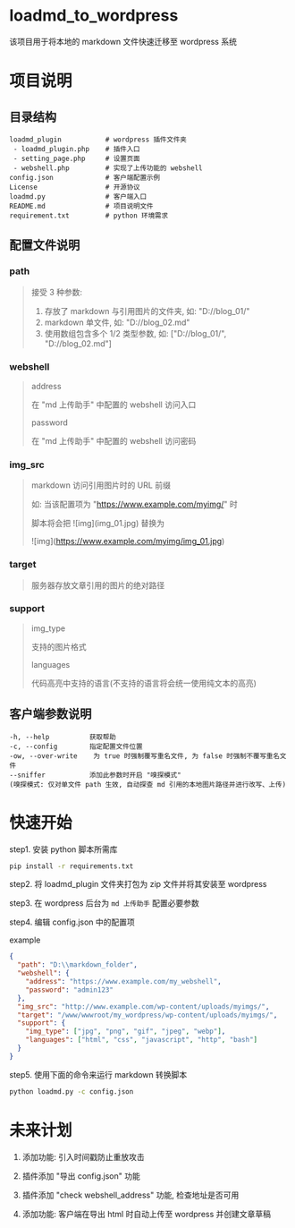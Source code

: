 # loadmd_to_wordpress

该项目用于将本地的 markdown 文件快速迁移至 wordpress 系统

# 项目说明

## 目录结构

```
loadmd_plugin           # wordpress 插件文件夹
 - loadmd_plugin.php    # 插件入口
 - setting_page.php     # 设置页面
 - webshell.php         # 实现了上传功能的 webshell
config.json             # 客户端配置示例
License                 # 开源协议
loadmd.py               # 客户端入口
README.md               # 项目说明文件
requirement.txt         # python 环境需求
```

## 配置文件说明

### path

> 接受 3 种参数:
>
> 1.  存放了 markdown 与引用图片的文件夹, 如: "D://blog_01/"
> 2.  markdown 单文件, 如: "D://blog_02.md"
> 3.  使用数组包含多个 1/2 类型参数, 如: ["D://blog_01/", "D://blog_02.md"]

### webshell

> address
>
> 在 "md 上传助手" 中配置的 webshell 访问入口
>
> password
>
> 在 "md 上传助手" 中配置的 webshell 访问密码

### img_src

> markdown 访问引用图片时的 URL 前缀
>
> 如: 当该配置项为 "https://www.example.com/myimg/" 时
>
> 脚本将会把 !\[img](img_01.jpg) 替换为
>
> !\[img](https://www.example.com/myimg/img_01.jpg)

### target

> 服务器存放文章引用的图片的绝对路径

### support

> img_type
>
> 支持的图片格式
>
> languages
>
> 代码高亮中支持的语言(不支持的语言将会统一使用纯文本的高亮)

## 客户端参数说明

```
-h, --help          获取帮助
-c, --config        指定配置文件位置
-ow, --over-write    为 true 时强制覆写重名文件, 为 false 时强制不覆写重名文件
--sniffer           添加此参数时开启 "嗅探模式"
(嗅探模式: 仅对单文件 path 生效, 自动探查 md 引用的本地图片路径并进行改写、上传)
```

# 快速开始

step1. 安装 python 脚本所需库

```sh
pip install -r requirements.txt
```

step2. 将 loadmd_plugin 文件夹打包为 zip 文件并将其安装至 wordpress

step3. 在 wordpress 后台为 `md 上传助手` 配置必要参数

step4. 编辑 config.json 中的配置项

example

```json
{
  "path": "D:\\markdown_folder",
  "webshell": {
    "address": "https://www.example.com/my_webshell",
    "password": "admin123"
  },
  "img_src": "http://www.example.com/wp-content/uploads/myimgs/",
  "target": "/www/wwwroot/my_wordpress/wp-content/uploads/myimgs/",
  "support": {
    "img_type": ["jpg", "png", "gif", "jpeg", "webp"],
    "languages": ["html", "css", "javascript", "http", "bash"]
  }
}
```

step5. 使用下面的命令来运行 markdown 转换脚本

```sh
python loadmd.py -c config.json
```

# 未来计划

1. 添加功能: 引入时间戳防止重放攻击

2. 插件添加 "导出 config.json" 功能

3. 插件添加 "check webshell_address" 功能, 检查地址是否可用

4. 添加功能: 客户端在导出 html 时自动上传至 wordpress 并创建文章草稿
